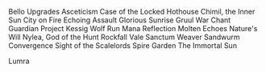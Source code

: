 Bello Upgrades
Asceticism
Case of the Locked Hothouse
Chimil, the Inner Sun
City on Fire
Echoing Assault
Glorious Sunrise
Gruul War Chant
Guardian Project
Kessig Wolf Run
Mana Reflection
Molten Echoes
Nature's Will
Nylea, God of the Hunt
Rockfall Vale
Sanctum Weaver
Sandwurm Convergence
Sight of the Scalelords
Spire Garden
The Immortal Sun

Lumra 

